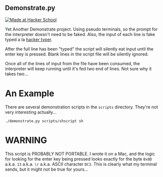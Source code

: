 Demonstrate.py
--------------

[![Made at Hacker School](http://img.shields.io/badge/Made_At-Hacker_School-brightgreen.svg)](http://shields.io/)

Yet Another Demonstrate project. Using pseudo terminals, so the prompt
for the interpreter doesn't need to be faked. Also, the input of each
line is fake typed a la [hacker typer](http://hackertyper.com/).

After the full line has been "typed" the script will silently eat
input until the enter key is pressed. Blank lines in the script file
will be silently ignored.

Once all of the lines of input from the file have been consumed, the
interpreter will keep running until it's fed two end of lines. Not
sure why it takes two...

An Example
==========

There are several demonstration scripts in the `scripts`
directory. They're not very interesting actually...

    ./demonstrate.py scripts/shscript sh


# WARNING

This script is PROBABLY NOT PORTABLE. I wrote it on a Mac, and the
logic for looking for the enter key being pressed looks exactly for
the byte `0x0D` a.k.a. `13` a.k.a. `\r` a.k.a. ASCII character `DC3`.
This is clearly what my terminal sends, but it might not be true for
yours...
